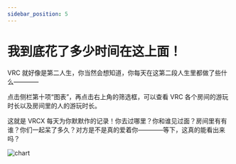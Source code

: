 ```yaml
---
sidebar_position: 5
---
```


# 我到底花了多少时间在这上面！

VRC 就好像是第二人生，你当然会想知道，你每天在这第二段人生里都做了些什么————

点击侧栏第十项“图表”，再点击右上角的筛选框，可以查看 VRC 各个房间的游玩时长以及房间里的人的游玩时长。

这就是 VRCX 每天为你默默作的记录！你去过哪里？你和谁见过面？房间里有有谁？你们一起呆了多久？对方是不是真的爱着你————等下，这真的能看出来吗？

![chart](https://y6jcwiyjjuikbu4r.public.blob.vercel-storage.com/screenshot/chart-zkyP0opJ0GPUSQSovuIQ0vr5mjfbmN.png)
